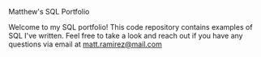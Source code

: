 Matthew's SQL Portfolio

Welcome to my SQL portfolio! This code repository contains examples of SQL I've written. Feel free to take a look and reach out if you have any questions via email at matt.ramirez@mail.com
